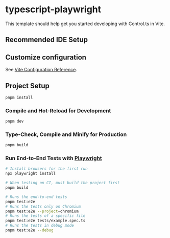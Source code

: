 # typescript-playwright

This template should help get you started developing with Control.ts in Vite.

## Recommended IDE Setup

## Customize configuration

See [Vite Configuration Reference](https://vitejs.dev/config/).

## Project Setup

```sh
pnpm install
```

### Compile and Hot-Reload for Development

```sh
pnpm dev
```

### Type-Check, Compile and Minify for Production

```sh
pnpm build
```

  ### Run End-to-End Tests with [Playwright](https://playwright.dev)

  ```sh
  # Install browsers for the first run
  npx playwright install

  # When testing on CI, must build the project first
  pnpm build

  # Runs the end-to-end tests
  pnpm test:e2e
  # Runs the tests only on Chromium
  pnpm test:e2e --project=chromium
  # Runs the tests of a specific file
  pnpm test:e2e tests/example.spec.ts
  # Runs the tests in debug mode
  pnpm test:e2e --debug
  ```
  